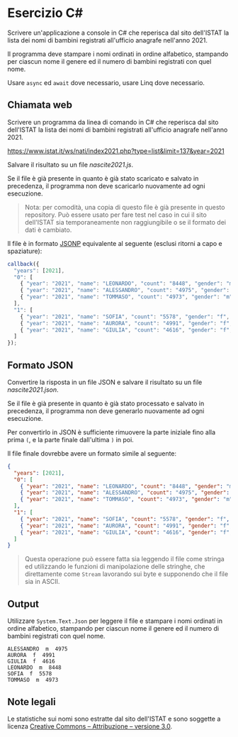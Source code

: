 Esercizio C#
============

Scrivere un'applicazione a console in C# che reperisca dal sito dell'ISTAT
la lista dei nomi di bambini registrati all'ufficio anagrafe nell'anno 2021.

Il programma deve stampare i nomi ordinati in ordine alfabetico, stampando per
ciascun nome il genere ed il numero di bambini registrati con quel nome.

Usare `async` ed `await` dove necessario, usare Linq dove necessario.


## Chiamata web

Scrivere un programma da linea di comando in C# che reperisca dal sito
dell'ISTAT la lista dei nomi di bambini registrati all'ufficio anagrafe
nell'anno 2021.

https://www.istat.it/ws/nati/index2021.php?type=list&limit=137&year=2021

Salvare il risultato su un file _nascite2021.js_.

Se il file è già presente in quanto è già stato scaricato e salvato in
precedenza, il programma non deve scaricarlo nuovamente ad ogni esecuzione.

> Nota: per comodità, una copia di questo file è già presente in questo
> repository. Può essere usato per fare test nel caso in cui il sito dell'ISTAT
> sia temporaneamente non raggiungibile o se il formato dei dati è cambiato.

Il file è in formato [JSONP](https://wikipedia.org/wiki/JSONP) equivalente al
seguente (esclusi ritorni a capo e spaziature):
```js
callback({
  "years": [2021],
  "0": [
    { "year": "2021", "name": "LEONARDO", "count": "8448", "gender": "m", "percent": "4.1237113402062" },
    { "year": "2021", "name": "ALESSANDRO", "count": "4975", "gender": "m", "percent": "2.4284403311465" },
    { "year": "2021", "name": "TOMMASO", "count": "4973", "gender": "m", "percent": "2.427464073727" }
  ],
  "1": [
    { "year": "2021", "name": "SOFIA", "count": "5578", "gender": "f", "percent": "2.8642583891756" },
    { "year": "2021", "name": "AURORA", "count": "4991", "gender": "f", "percent": "2.5628385837891" },
    { "year": "2021", "name": "GIULIA", "count": "4616", "gender": "f", "percent": "2.3702790829033" }
  ]
});
```


## Formato JSON

Convertire la risposta in un file JSON e salvare il risultato su un file
_nascite2021.json_.

Se il file è già presente in quanto è già stato processato e salvato in
precedenza, il programma non deve generarlo nuovamente ad ogni esecuzione.

Per convertirlo in JSON è sufficiente rimuovere la parte iniziale fino alla
prima `(`, e la parte finale dall'ultima `)` in poi.

Il file finale dovrebbe avere un formato simile al seguente:
```json
{
  "years": [2021],
  "0": [
    { "year": "2021", "name": "LEONARDO", "count": "8448", "gender": "m", "percent": "4.1237113402062" },
    { "year": "2021", "name": "ALESSANDRO", "count": "4975", "gender": "m", "percent": "2.4284403311465" },
    { "year": "2021", "name": "TOMMASO", "count": "4973", "gender": "m", "percent": "2.427464073727" }
  ],
  "1": [
    { "year": "2021", "name": "SOFIA", "count": "5578", "gender": "f", "percent": "2.8642583891756" },
    { "year": "2021", "name": "AURORA", "count": "4991", "gender": "f", "percent": "2.5628385837891" },
    { "year": "2021", "name": "GIULIA", "count": "4616", "gender": "f", "percent": "2.3702790829033" }
  ]
}
```

> Questa operazione può essere fatta sia leggendo il file come stringa ed
> utilizzando le funzioni di manipolazione delle stringhe, che direttamente
> come `Stream` lavorando sui byte e supponendo che il file sia in ASCII.


## Output

Utilizzare `System.Text.Json` per leggere il file e stampare i nomi ordinati
in ordine alfabetico, stampando per ciascun nome il genere ed il numero di
bambini registrati con quel nome.

```plaintext
ALESSANDRO  m  4975
AURORA  f  4991
GIULIA  f  4616
LEONARDO  m  8448
SOFIA  f  5578
TOMMASO  m  4973
```


## Note legali

Le statistiche sui nomi sono estratte dal sito dell'ISTAT e sono soggette a licenza
[Creative Commons – Attribuzione – versione 3.0](https://www.istat.it/it/note-legali).
